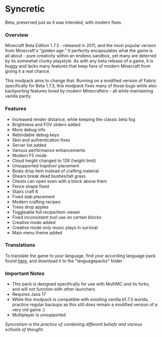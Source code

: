 # Syncretic
Beta, preserved just as it was intended, with modern fixes.

### Overview
Minecraft Beta Edition 1.7.3 - released in 2011, and the most popular version from Minecraft's "golden age." It perfectly encapsulates what the game is all about - pure creativity within an endless sandbox, yet many are deterred by its somewhat clunky playstyle. As with any beta release of a game, it is buggy and lacks many features that keep fans of modern Minecraft from giving it a real chance.

This modpack aims to change that. Running on a modified version of Fabric specifically for Beta 1.7.3, this modpack fixes many of those bugs while also backporting features loved by modern Minecrafters - all while maintaining vanilla parity.


### Features
- Increased render distance, while keeping the classic beta fog
- Brightness and FOV sliders added
- More debug info
- Rebindable debug keys
- Skin and authentication fixes
- Server list added
- Various performance enhancements
- Modern F5 mode
- Cloud height changed to 128 (height limit)
- Unsupported trapdoor placement
- Boats drop item instead of crafting material
- Shears break dead bushes/tall grass
- Chests can open even with a block above them
- Fence shape fixed
- Stairs craft 6
- Fixed slab placement
- Modern crafting recipes
- Trees drop apples
- Toggleable full recipe/item viewer
- Fixed inconsistent tool use on certain blocks
- Creative mode added
- Creative mode only music plays in survival
- Main menu theme added


### Translations
To translate the game to your language, find your according language pack found [here](https://github.com/telvarost/Languagepacks/tree/main/languagepacks), and download it to the "languagepacks" folder


### Important Notes
- This pack is designed specifically for use with MultiMC and its forks, and will not function with other launchers
- Requires Java 17
- While this modpack is compatible with exisiting vanilla b1.7.3 worlds, practice regular backups as this still does remain a modified version of a very old game :)
- Multiplayer is unsupported


_Syncretism is the practice of combining different beliefs and various schools of thought._
